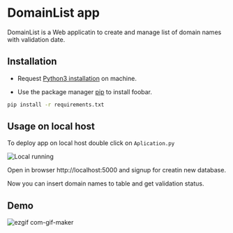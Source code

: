 # DomainList app

DomainList is a Web applicatin to create and manage list of domain names with validation date.

## Installation
- Request [Python3 installation](https://www.python.org/downloads/) on machine.

- Use the package manager [pip](https://pip.pypa.io/en/stable/) to install foobar.
```bash
pip install -r requirements.txt
```
## Usage on local host
To deploy app on local host double click on `Aplication.py`

![Local running](https://user-images.githubusercontent.com/45486622/163339272-1b761cf7-6f4c-4c47-8d14-e50def2e0655.PNG)

Open in browser http://localhost:5000 and signup for creatin new database.

Now you can insert domain names to table and get validation status.



## Demo

![ezgif com-gif-maker](https://user-images.githubusercontent.com/45486622/163344003-c6cdacf7-0377-425e-b980-e0a7c0e086d7.gif)

